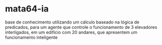 # mata64-ia

base de conhecimento utilizando um cálculo baseado na
lógica de predicados, para um agente que controle o funcionamento de
3 elevadores interligados, em um edifício com 20 andares, que
apresentem um funcionamento inteligente